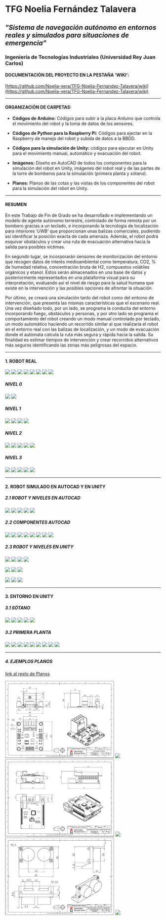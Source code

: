 # TFG Noelia Fernández Talavera

## _"Sistema de navegación autónomo en entornos reales y simulados para situaciones de emergencia"_

### Ingeniería de Tecnologías Industriales (Universidad Rey Juan Carlos)

#### DOCUMENTACIÓN DEL PROYECTO EN LA PESTAÑA 'WIKI':

[https://github.com/Noelia-vera/TFG-Noelia-Fernandez-Talavera/wiki](https://github.com/Noelia-vera/TFG-Noelia-Fernandez-Talavera/wiki)

</p>

***

#### ORGANIZACIÓN DE CARPETAS:

* **Códigos de Arduino:** Códigos para subir a la placa Arduino que controla el movimiento del robot y la toma de datos de los sensores.

* **Códigos de Python para la Raspberry Pi:**  Códigos para ejectar en la Raspberry de manejo del robot y subida de datos a la BBDD.

* **Códigos para la simulación de Unity:** códigos para ejecutar en Unity para el movimiento manual, automático y evacuación del robot.
* **Imágenes:** Diseño en AutoCAD de todos los componentes para la simulación del robot en Unity, imágenes del robot real y de las partes de la torre de bomberos para la simulación (primera planta y sótano).
* **Planos:** Planos de las cotas y las vistas de los componentes del robot para la simulación del robot en Unity.

***

#### RESUMEN

En este Trabajo de Fin de Grado se ha desarrollado e implementando un modelo de agente autónomo terrestre, controlado de forma remota por un bombero gracias a un teclado, e incorporando la tecnología de localización para interiores ‘*UWB’* que proporcionan unas balizas comerciales, pudiendo así identificar la posición exacta de cada amenaza. Además, el robot podrá esquivar obstáculos y crear una ruta de evacuación alternativa hacia la salida para posibles víctimas.

En segundo lugar, se incorporarán sensores de monitorización del entorno que recogen datos de interés medioambiental como temperatura, CO2, % de humedad relativa, concentración bruta de H2, compuestos volátiles orgánicos y etanol. Estos serán almacenados en una base de datos y posteriormente representados en una plataforma visual para su interpretación, evaluando así el nivel de riesgo para la salud humana que existe en la intervención y las posibles opciones de afrontar la situación.

Por último, se creará una simulación tanto del robot como del entorno de intervención, que presenta las mismas características que el escenario real. Una vez diseñado todo, por un lado, se programa la conducta del entorno incorporando fuego, obstáculos y personas, y por otro lado se programa el comportamiento del robot creando un modo manual controlado por teclado, un modo automático haciendo un recorrido similar al que realizaría el robot en el entorno real con las balizas de localización, y un modo de evacuación donde el autómata calcula la ruta más segura y rápida hacia la salida. Su finalidad es estimar tiempos de intervención y crear recorridos alternativos más seguros identificando las zonas más peligrosas del espacio.

***

#### 1. ROBOT REAL

<p algin="center">
    <img src="https://github.com/Noelia-vera/TFG-Noelia-Fernandez-Talavera/blob/main/Im%C3%A1genes/Robot/Real/Small/Robot_alzado.jpg">
    <img src="https://github.com/Noelia-vera/TFG-Noelia-Fernandez-Talavera/blob/main/Im%C3%A1genes/Robot/Real/Small/Robot_perfil%20(2).jpg">
    <img src="https://github.com/Noelia-vera/TFG-Noelia-Fernandez-Talavera/blob/main/Im%C3%A1genes/Robot/Real/Small/Robot_alzadot.jpg">
    <img src="https://github.com/Noelia-vera/TFG-Noelia-Fernandez-Talavera/blob/main/Im%C3%A1genes/Robot/Real/Small/Robot_perfil.jpg">
    <img src="https://github.com/Noelia-vera/TFG-Noelia-Fernandez-Talavera/blob/main/Im%C3%A1genes/Robot/Real/Small/Robot_perspectiva%20(2).jpg">
    <img src="https://github.com/Noelia-vera/TFG-Noelia-Fernandez-Talavera/blob/main/Im%C3%A1genes/Robot/Real/Small/Robot_perspectiva%20(3).jpg">
    <img src="https://github.com/Noelia-vera/TFG-Noelia-Fernandez-Talavera/blob/main/Im%C3%A1genes/Robot/Real/Small/Robot_perspectiva%20(4).jpg">
    <img src="https://github.com/Noelia-vera/TFG-Noelia-Fernandez-Talavera/blob/main/Im%C3%A1genes/Robot/Real/Small/Robot_perspectiva.jpg">
</p>


#####	NIVEL 0

<p algin="center">
    <img src="https://github.com/Noelia-vera/TFG-Noelia-Fernandez-Talavera/blob/main/Im%C3%A1genes/Robot/Real/Small/N0detalle.jpg">
    <img src="https://github.com/Noelia-vera/TFG-Noelia-Fernandez-Talavera/blob/main/Im%C3%A1genes/Robot/Real/Small/N0detalle%20(2).jpg">
</p>



##### 	NIVEL 1

<p algin="center">
    <img src="https://github.com/Noelia-vera/TFG-Noelia-Fernandez-Talavera/blob/main/Im%C3%A1genes/Robot/Real/Small/N1planta.jpg">
    <img src="https://github.com/Noelia-vera/TFG-Noelia-Fernandez-Talavera/blob/main/Im%C3%A1genes/Robot/Real/Small/N1perfil.jpg">
    <img src="https://github.com/Noelia-vera/TFG-Noelia-Fernandez-Talavera/blob/main/Im%C3%A1genes/Robot/Real/Small/N1detalle.jpg">
    <img src="https://github.com/Noelia-vera/TFG-Noelia-Fernandez-Talavera/blob/main/Im%C3%A1genes/Robot/Real/Small/N1detalle%20(2).jpg">
</p>



##### 	NIVEL 2

<p algin="center">
    <img src="https://github.com/Noelia-vera/TFG-Noelia-Fernandez-Talavera/blob/main/Im%C3%A1genes/Robot/Real/Small/N2tapa.jpg">
    <img src="https://github.com/Noelia-vera/TFG-Noelia-Fernandez-Talavera/blob/main/Im%C3%A1genes/Robot/Real/Small/N2planta.jpg">
    <img src="https://github.com/Noelia-vera/TFG-Noelia-Fernandez-Talavera/blob/main/Im%C3%A1genes/Robot/Real/Small/N2perfil%20(2).jpg">
    <img src="https://github.com/Noelia-vera/TFG-Noelia-Fernandez-Talavera/blob/main/Im%C3%A1genes/Robot/Real/Small/N2detalle.jpg">
    <img src="https://github.com/Noelia-vera/TFG-Noelia-Fernandez-Talavera/blob/main/Im%C3%A1genes/Robot/Real/Small/N2despejado.jpg">
</p>



##### 	NIVEL 3

<p algin="center">
    <img src="https://github.com/Noelia-vera/TFG-Noelia-Fernandez-Talavera/blob/main/Im%C3%A1genes/Robot/Real/Small/N3perfil%20(3).jpg">
    <img src="https://github.com/Noelia-vera/TFG-Noelia-Fernandez-Talavera/blob/main/Im%C3%A1genes/Robot/Real/Small/N3perfil%20(2).jpg">
    <img src="https://github.com/Noelia-vera/TFG-Noelia-Fernandez-Talavera/blob/main/Im%C3%A1genes/Robot/Real/Small/N3perfil.jpg">
    <img src="https://github.com/Noelia-vera/TFG-Noelia-Fernandez-Talavera/blob/main/Im%C3%A1genes/Robot/Real/Small/N3detalle.jpg">
    <img src="https://github.com/Noelia-vera/TFG-Noelia-Fernandez-Talavera/blob/main/Im%C3%A1genes/Robot/Real/Small/N3frente.jpg">
</p>




***

#### 2. ROBOT SIMULADO EN AUTOCAD Y EN UNITY

#####		2.1 ROBOT Y NIVELES EN AUTOCAD

<p algin="center">
    <img src="https://github.com/Noelia-vera/TFG-Noelia-Fernandez-Talavera/blob/main/Im%C3%A1genes/Robot/Simulado_AutoCAD/Small/robot_montado.PNG">
    <img src="https://github.com/Noelia-vera/TFG-Noelia-Fernandez-Talavera/blob/main/Im%C3%A1genes/Robot/Simulado_AutoCAD/Small/Robot_montado2.PNG">
     <img src="https://github.com/Noelia-vera/TFG-Noelia-Fernandez-Talavera/blob/main/Im%C3%A1genes/Robot/Simulado_AutoCAD/Small/Chasis.PNG">   
    <img src="https://github.com/Noelia-vera/TFG-Noelia-Fernandez-Talavera/blob/main/Im%C3%A1genes/Robot/Simulado_AutoCAD/Small/Nivel%200_1.PNG">
    <img src="https://github.com/Noelia-vera/TFG-Noelia-Fernandez-Talavera/blob/main/Im%C3%A1genes/Robot/Simulado_AutoCAD/Small/Nivel2.PNG">
</p>


##### 	2.2 COMPONENTES AUTOCAD

<p algin="center">
    <img src="https://github.com/Noelia-vera/TFG-Noelia-Fernandez-Talavera/blob/main/Im%C3%A1genes/Robot/Simulado_AutoCAD/Small/Arduino.PNG">
    <img src="https://github.com/Noelia-vera/TFG-Noelia-Fernandez-Talavera/blob/main/Im%C3%A1genes/Robot/Simulado_AutoCAD/Small/Pozyx.PNG">
    <img src="https://github.com/Noelia-vera/TFG-Noelia-Fernandez-Talavera/blob/main/Im%C3%A1genes/Robot/Simulado_AutoCAD/Small/Pozyx_Arduino.PNG">
    <img src="https://github.com/Noelia-vera/TFG-Noelia-Fernandez-Talavera/blob/main/Im%C3%A1genes/Robot/Simulado_AutoCAD/Small/Raspberry.PNG">
     <img src="https://github.com/Noelia-vera/TFG-Noelia-Fernandez-Talavera/blob/main/Im%C3%A1genes/Robot/Simulado_AutoCAD/Small/Sensor_gas.PNG">
    <img src="https://github.com/Noelia-vera/TFG-Noelia-Fernandez-Talavera/blob/main/Im%C3%A1genes/Robot/Simulado_AutoCAD/Small/Temperatura.PNG">
    <img src="https://github.com/Noelia-vera/TFG-Noelia-Fernandez-Talavera/blob/main/Im%C3%A1genes/Robot/Simulado_AutoCAD/Small/Ultrasonidos_soporte.PNG">
    <img src="https://github.com/Noelia-vera/TFG-Noelia-Fernandez-Talavera/blob/main/Im%C3%A1genes/Robot/Simulado_AutoCAD/Small/Protoboard.PNG">
</p>



##### 2.3 ROBOT Y NIVELES EN UNITY

<p algin="center">
    <img src="https://github.com/Noelia-vera/TFG-Noelia-Fernandez-Talavera/blob/main/Im%C3%A1genes/Robot/Simulado_Unity/Small/perfili.png">
    <img src="https://github.com/Noelia-vera/TFG-Noelia-Fernandez-Talavera/blob/main/Im%C3%A1genes/Robot/Simulado_Unity/Small/alzado.png">
    <img src="https://github.com/Noelia-vera/TFG-Noelia-Fernandez-Talavera/blob/main/Im%C3%A1genes/Robot/Simulado_Unity/Small/perfild.png">
    <img src="https://github.com/Noelia-vera/TFG-Noelia-Fernandez-Talavera/blob/main/Im%C3%A1genes/Robot/Simulado_Unity/Small/alzadot.png">
</p>
<p algin="center">
    <img src="https://github.com/Noelia-vera/TFG-Noelia-Fernandez-Talavera/blob/main/Im%C3%A1genes/Robot/Simulado_Unity/Small/persp%20(2).PNG">
	<img src="https://github.com/Noelia-vera/TFG-Noelia-Fernandez-Talavera/blob/main/Im%C3%A1genes/Robot/Simulado_Unity/Small/persp2.png">
	<img src="https://github.com/Noelia-vera/TFG-Noelia-Fernandez-Talavera/blob/main/Im%C3%A1genes/Robot/Simulado_Unity/Small/persp%20(4).PNG">
    </p>

<p algin="center">   
    <img src="https://github.com/Noelia-vera/TFG-Noelia-Fernandez-Talavera/blob/main/Im%C3%A1genes/Robot/Simulado_Unity/Small/detalles1.PNG">
   <img src="https://github.com/Noelia-vera/TFG-Noelia-Fernandez-Talavera/blob/main/Im%C3%A1genes/Robot/Simulado_Unity/Small/N1.PNG">
    <img src="https://github.com/Noelia-vera/TFG-Noelia-Fernandez-Talavera/blob/main/Im%C3%A1genes/Robot/Simulado_Unity/Small/N2.png">
    </p>


***


#### 3. ENTORNO EN UNITY

##### 3.1 SÓTANO

<p algin="center">
    <img src="https://github.com/Noelia-vera/TFG-Noelia-Fernandez-Talavera/blob/main/Im%C3%A1genes/Entorno/Simulado_Unity/Sotano/Small/Sotano_planta.PNG">
    <img src="https://github.com/Noelia-vera/TFG-Noelia-Fernandez-Talavera/blob/main/Im%C3%A1genes/Entorno/Simulado_Unity/Sotano/Small/sotano1.PNG">
    <img src="https://github.com/Noelia-vera/TFG-Noelia-Fernandez-Talavera/blob/main/Im%C3%A1genes/Entorno/Simulado_Unity/Sotano/Small/sotano2.PNG">
    <img src="https://github.com/Noelia-vera/TFG-Noelia-Fernandez-Talavera/blob/main/Im%C3%A1genes/Entorno/Simulado_Unity/Sotano/Small/sotano3.PNG">
        <img src="https://github.com/Noelia-vera/TFG-Noelia-Fernandez-Talavera/blob/main/Im%C3%A1genes/Entorno/Simulado_Unity/Sotano/Small/sotano5.PNG">
</p>

##### 3.2 PRIMERA PLANTA

<p algin="center">
    <img src="https://github.com/Noelia-vera/TFG-Noelia-Fernandez-Talavera/blob/main/Im%C3%A1genes/Entorno/Simulado_Unity/Primera_planta/Small/planta1.PNG">
    <img src="https://github.com/Noelia-vera/TFG-Noelia-Fernandez-Talavera/blob/main/Im%C3%A1genes/Entorno/Simulado_Unity/Primera_planta/Small/planta14.PNG">
    <img src="https://github.com/Noelia-vera/TFG-Noelia-Fernandez-Talavera/blob/main/Im%C3%A1genes/Entorno/Simulado_Unity/Primera_planta/Small/planta13.PNG">
    <img src="https://github.com/Noelia-vera/TFG-Noelia-Fernandez-Talavera/blob/main/Im%C3%A1genes/Entorno/Simulado_Unity/Primera_planta/Small/planta3.PNG">
    <img src="https://github.com/Noelia-vera/TFG-Noelia-Fernandez-Talavera/blob/main/Im%C3%A1genes/Entorno/Simulado_Unity/Primera_planta/Small/planta4.PNG">
    <img src="https://github.com/Noelia-vera/TFG-Noelia-Fernandez-Talavera/blob/main/Im%C3%A1genes/Entorno/Simulado_Unity/Primera_planta/Small/planta7.PNG">
     <img src=" https://github.com/Noelia-vera/TFG-Noelia-Fernandez-Talavera/blob/main/Im%C3%A1genes/Entorno/Simulado_Unity/Primera_planta/Small/planta10.PNG.PNG">
     <img src=" https://github.com/Noelia-vera/TFG-Noelia-Fernandez-Talavera/blob/main/Im%C3%A1genes/Entorno/Simulado_Unity/Primera_planta/Small/planta11.PNG.PNG">
    <img src="https://github.com/Noelia-vera/TFG-Noelia-Fernandez-Talavera/blob/main/Im%C3%A1genes/Entorno/Simulado_Unity/Primera_planta/Small/planta8.PNG">
</p>


***

##### 4. EJEMPLOS PLANOS

[link al resto de Planos](https://github.com/Noelia-vera/TFG-Noelia-Fernandez-Talavera/tree/main/Planos)

<p algin="center">
    <img src="https://github.com/Noelia-vera/TFG-Noelia-Fernandez-Talavera/blob/main/Planos/Small/Plano_cotas_Controlador.PNG">
    <img src="https://github.com/Noelia-vera/TFG-Noelia-Fernandez-Talavera/blob/main/Planos/Small/Plano_dise%C3%B1o_Controlador.PNG">
    <img src="https://github.com/Noelia-vera/TFG-Noelia-Fernandez-Talavera/blob/main/Planos/Small/Plano_cotas_PozyxArduino.PNG">
    <img src="https://github.com/Noelia-vera/TFG-Noelia-Fernandez-Talavera/blob/main/Planos/Small/Plano_dise%C3%B1o_PozyxArduino.PNG">
    <img src="https://github.com/Noelia-vera/TFG-Noelia-Fernandez-Talavera/blob/main/Planos/Small/Plano_cotas_Ultrasonidos_Soporte.PNG">
    <img src="https://github.com/Noelia-vera/TFG-Noelia-Fernandez-Talavera/blob/main/Planos/Small/Plano_dise%C3%B1o_Ultrasonidos_Soporte.PNG">
</p>
